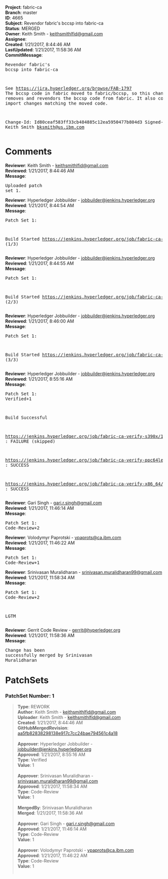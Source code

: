 <strong>Project</strong>: fabric-ca<br><strong>Branch</strong>: master<br><strong>ID</strong>: 4665<br><strong>Subject</strong>: Revendor fabric's bccsp into fabric-ca<br><strong>Status</strong>: MERGED<br><strong>Owner</strong>: Keith Smith - keithsmithlfid@gmail.com<br><strong>Assignee</strong>:<br><strong>Created</strong>: 1/21/2017, 8:44:46 AM<br><strong>LastUpdated</strong>: 1/21/2017, 11:58:36 AM<br><strong>CommitMessage</strong>:<br><pre>Revendor fabric's bccsp into fabric-ca

See https://jira.hyperledger.org/browse/FAB-1797
The bccsp code in fabric moved to fabric/bccsp, so this change
set removes and revendors the bccsp code from fabric.  It also
contains the import changes matching the moved code.

Change-Id: Id80ceaf583ff33cb484885c12ea5950477b804d3
Signed-off-by: Keith Smith <bksmith@us.ibm.com>
</pre><h1>Comments</h1><strong>Reviewer</strong>: Keith Smith - keithsmithlfid@gmail.com<br><strong>Reviewed</strong>: 1/21/2017, 8:44:46 AM<br><strong>Message</strong>: <pre>Uploaded patch set 1.</pre><strong>Reviewer</strong>: Hyperledger Jobbuilder - jobbuilder@jenkins.hyperledger.org<br><strong>Reviewed</strong>: 1/21/2017, 8:44:54 AM<br><strong>Message</strong>: <pre>Patch Set 1:

Build Started https://jenkins.hyperledger.org/job/fabric-ca-verify-ppc64le/10/ (1/3)</pre><strong>Reviewer</strong>: Hyperledger Jobbuilder - jobbuilder@jenkins.hyperledger.org<br><strong>Reviewed</strong>: 1/21/2017, 8:44:55 AM<br><strong>Message</strong>: <pre>Patch Set 1:

Build Started https://jenkins.hyperledger.org/job/fabric-ca-verify-s390x/10/ (2/3)</pre><strong>Reviewer</strong>: Hyperledger Jobbuilder - jobbuilder@jenkins.hyperledger.org<br><strong>Reviewed</strong>: 1/21/2017, 8:46:00 AM<br><strong>Message</strong>: <pre>Patch Set 1:

Build Started https://jenkins.hyperledger.org/job/fabric-ca-verify-x86_64/10/ (3/3)</pre><strong>Reviewer</strong>: Hyperledger Jobbuilder - jobbuilder@jenkins.hyperledger.org<br><strong>Reviewed</strong>: 1/21/2017, 8:55:16 AM<br><strong>Message</strong>: <pre>Patch Set 1: Verified+1

Build Successful 

https://jenkins.hyperledger.org/job/fabric-ca-verify-s390x/10/ : FAILURE (skipped)

https://jenkins.hyperledger.org/job/fabric-ca-verify-ppc64le/10/ : SUCCESS

https://jenkins.hyperledger.org/job/fabric-ca-verify-x86_64/10/ : SUCCESS</pre><strong>Reviewer</strong>: Gari Singh - gari.r.singh@gmail.com<br><strong>Reviewed</strong>: 1/21/2017, 11:46:14 AM<br><strong>Message</strong>: <pre>Patch Set 1: Code-Review+2</pre><strong>Reviewer</strong>: Volodymyr Paprotski - vpaprots@ca.ibm.com<br><strong>Reviewed</strong>: 1/21/2017, 11:46:22 AM<br><strong>Message</strong>: <pre>Patch Set 1: Code-Review+1</pre><strong>Reviewer</strong>: Srinivasan Muralidharan - srinivasan.muralidharan99@gmail.com<br><strong>Reviewed</strong>: 1/21/2017, 11:58:34 AM<br><strong>Message</strong>: <pre>Patch Set 1: Code-Review+2

LGTM</pre><strong>Reviewer</strong>: Gerrit Code Review - gerrit@hyperledger.org<br><strong>Reviewed</strong>: 1/21/2017, 11:58:36 AM<br><strong>Message</strong>: <pre>Change has been successfully merged by Srinivasan Muralidharan</pre><h1>PatchSets</h1><h3>PatchSet Number: 1</h3><blockquote><strong>Type</strong>: REWORK<br><strong>Author</strong>: Keith Smith - keithsmithlfid@gmail.com<br><strong>Uploader</strong>: Keith Smith - keithsmithlfid@gmail.com<br><strong>Created</strong>: 1/21/2017, 8:44:46 AM<br><strong>GitHubMergedRevision</strong>: [aa5fb82838298138e917c7cc24bae794561c4a18](https://github.com/hyperledger/fabric-ca/commit/aa5fb82838298138e917c7cc24bae794561c4a18)<br><br><strong>Approver</strong>: Hyperledger Jobbuilder - jobbuilder@jenkins.hyperledger.org<br><strong>Approved</strong>: 1/21/2017, 8:55:16 AM<br><strong>Type</strong>: Verified<br><strong>Value</strong>: 1<br><br><strong>Approver</strong>: Srinivasan Muralidharan - srinivasan.muralidharan99@gmail.com<br><strong>Approved</strong>: 1/21/2017, 11:58:34 AM<br><strong>Type</strong>: Code-Review<br><strong>Value</strong>: 1<br><br><strong>MergedBy</strong>: Srinivasan Muralidharan<br><strong>Merged</strong>: 1/21/2017, 11:58:36 AM<br><br><strong>Approver</strong>: Gari Singh - gari.r.singh@gmail.com<br><strong>Approved</strong>: 1/21/2017, 11:46:14 AM<br><strong>Type</strong>: Code-Review<br><strong>Value</strong>: 1<br><br><strong>Approver</strong>: Volodymyr Paprotski - vpaprots@ca.ibm.com<br><strong>Approved</strong>: 1/21/2017, 11:46:22 AM<br><strong>Type</strong>: Code-Review<br><strong>Value</strong>: 1<br><br></blockquote>
